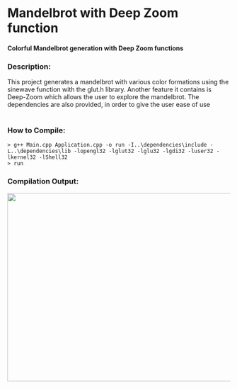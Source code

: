 # Mandelbrot with Deep Zoom function
#### Colorful Mandelbrot generation with Deep Zoom functions

### Description:
This project generates a mandelbrot with various color formations using the sinewave function with the glut.h library. Another feature it contains is Deep-Zoom which allows the user to explore the mandelbrot. The dependencies are also provided, in order to give the user ease of use <br/>
<br/>

### How to Compile: <br/>
```
> g++ Main.cpp Application.cpp -o run -I..\dependencies\include -L..\dependencies\lib -lopengl32 -lglut32 -lglu32 -lgdi32 -luser32 -lkernel32 -lShell32
> run
```
### Compilation Output: <br/>
<img src="https://github.com/ChilledFerrum/Graphics-Art/blob/7bd97579d5e950156a70586b0d75c34ba14910f9/Mandelbrot%20with%20Deep%20Zoom/GOeLmDNlmq.gif" width="533" height="425"/>
